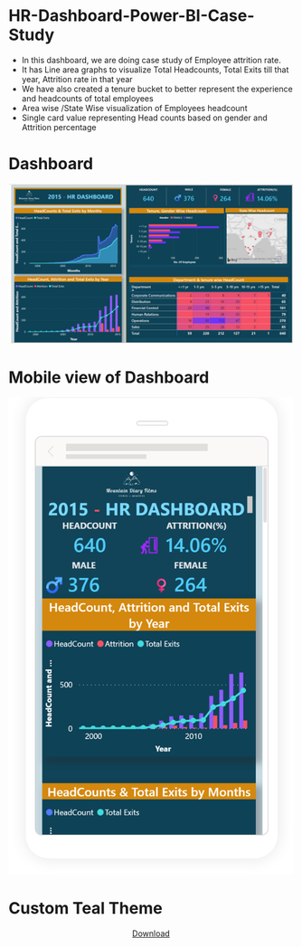 # HR-Dashboard-Power-BI-Case-Study


- In this dashboard, we are doing case study of Employee attrition rate.
- It has Line area graphs to visualize Total Headcounts, Total Exits till that year, Attrition rate in that year
- We have also created a tenure bucket to better represent the experience and headcounts of total employees
- Area wise /State Wise visualization of Employees headcount
- Single card value representing Head counts based on gender and Attrition percentage

# Dashboard

<p align="center">
<img src="https://github.com/devsingh-code/HR-Dashboard-Power-BI-Case-Study/blob/main/Hr_dashboard.png">
</p>

# Mobile view of Dashboard

<p align="center">
<img src="https://github.com/devsingh-code/HR-Dashboard-Power-BI-Case-Study/blob/main/mobile_hr_dashboard.png">
</p>



# Custom Teal Theme

<p align="center">
<a href="https://github.com/devsingh-code/HR-Dashboard-Power-BI-Case-Study/blob/main/Teal%20Dark%20Theme.json">Download</a>
</p>
